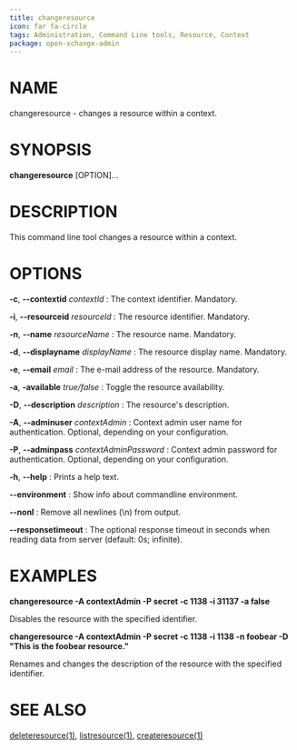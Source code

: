 ```yaml
---
title: changeresource
icon: far fa-circle
tags: Administration, Command Line tools, Resource, Context
package: open-xchange-admin
---
```


# NAME

changeresource - changes a resource within a context.

# SYNOPSIS

**changeresource** [OPTION]...

# DESCRIPTION

This command line tool changes a resource within a context.

# OPTIONS

**-c**, **--contextid** *contextId*
: The context identifier. Mandatory.

**-i**, **--resourceid** *resourceId*
: The resource identifier. Mandatory.

**-n**, **--name** *resourceName*
: The resource name. Mandatory.

**-d**, **--displayname** *displayName*
: The resource display name. Mandatory.

**-e**, **--email** *email*
: The e-mail address of the resource. Mandatory.

**-a**, **-available** *true/false*
: Toggle the resource availability.

**-D**, **--description** *description*
: The resource's description.

**-A**, **--adminuser** *contextAdmin*
: Context admin user name for authentication. Optional, depending on your configuration.

**-P**, **--adminpass** *contextAdminPassword*
: Context admin password for authentication. Optional, depending on your configuration.

**-h**, **--help**
: Prints a help text.

**--environment**
: Show info about commandline environment.

**--nonl**
: Remove all newlines (\\n) from output.

**--responsetimeout**
: The optional response timeout in seconds when reading data from server (default: 0s; infinite).

# EXAMPLES

**changeresource -A contextAdmin -P secret -c 1138 -i 31137 -a false**

Disables the resource with the specified identifier.

**changeresource -A contextAdmin -P secret -c 1138 -i 1138 -n foobear -D "This is the foobear resource."**

Renames and changes the description of the resource with the specified identifier.

# SEE ALSO

[deleteresource(1)](deleteresource.html), [listresource(1)](listresource.html), [createresource(1)](createresource.html)
